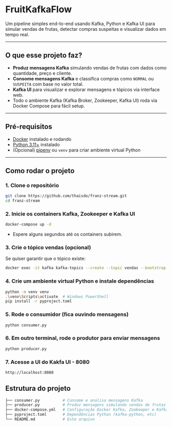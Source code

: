 # FruitKafkaFlow

Um pipeline simples end-to-end usando Kafka, Python e Kafka UI para simular vendas de frutas, detectar compras suspeitas e visualizar dados em tempo real.

---

## O que esse projeto faz?

- **Produz mensagens Kafka** simulando vendas de frutas com dados como quantidade, preço e cliente.
- **Consome mensagens Kafka** e classifica compras como `NORMAL` ou `SUSPEITA` com base no valor total.
- **Kafka UI** para visualizar e explorar mensagens e tópicos via interface web.
- Todo o ambiente Kafka (Kafka Broker, Zookeeper, Kafka UI) roda via Docker Compose para fácil setup.

---

## Pré-requisitos

- [Docker](https://docs.docker.com/get-docker/) instalado e rodando
- [Python 3.11+](https://www.python.org/downloads/) instalado
- (Opcional) [pipenv](https://pipenv.pypa.io/en/latest/) ou `venv` para criar ambiente virtual Python

---

## Como rodar o projeto

### 1. Clone o repositório

```bash
git clone https://github.com/thaisdo/franz-stream.git
cd franz-stream
```

### 2. Inicie os containers Kafka, Zookeeper e Kafka UI

```bash
docker-compose up -d
```
- Espere alguns segundos até os containers subirem.

### 3. Crie o tópico vendas (opcional)
Se quiser garantir que o tópico existe:
```bash
docker exec -it kafka kafka-topics --create --topic vendas --bootstrap-server localhost:9092 --partitions 1 --replication-factor 1
```

### 4. Crie um ambiente virtual Python e instale dependências
```bash
python -m venv venv
.\venv\Scripts\activate  # Windows PowerShell
pip install -r pyproject.toml
```

### 5. Rode o consumidor (fica ouvindo mensagens)
```python
python consumer.py
```

### 6. Em outro terminal, rode o produtor para enviar mensagens
```python
python producer.py
```

### 7. Acesse a UI do Kakfa UI - 8080
```bash
http://localhost:8080
```

## Estrutura do projeto

```bash
├── consumer.py          # Consome e analisa mensagens Kafka
├── producer.py          # Produz mensagens simulando vendas de frutas
├── docker-compose.yml   # Configuração Docker Kafka, Zookeeper e Kafka UI
├── pyproject.toml       # Dependências Python (kafka-python, etc)
└── README.md            # Este arquivo
```